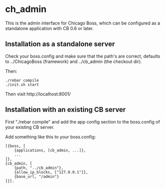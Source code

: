 ch_admin
=================

This is the admin interface for Chicago Boss, which can be configured as a standalone application with CB 0.6 or later.

Installation as a standalone server
-----------------------------------

Check your boss.config and make sure that the path's are correct, defaults to ../ChicagoBoss (framework) and ../cb_admin (the checkout dir).

Then:

    ./rebar compile
    ./init.sh start

Then visit http://localhost:8001/

Installation with an existing CB server
---------------------------------------

First "./rebar compile" and add the app config section to the boss.config of your existing CB server.

Add something like this to your boss.config:

    [{boss, [
        {applications, [cb_admin, ...]},
        ...
    ]},
    {cb_admin, [
        {path, "../cb_admin"},
        {allow_ip_blocks, ["127.0.0.1"]},
        {base_url, "/admin"}
    ]}].

